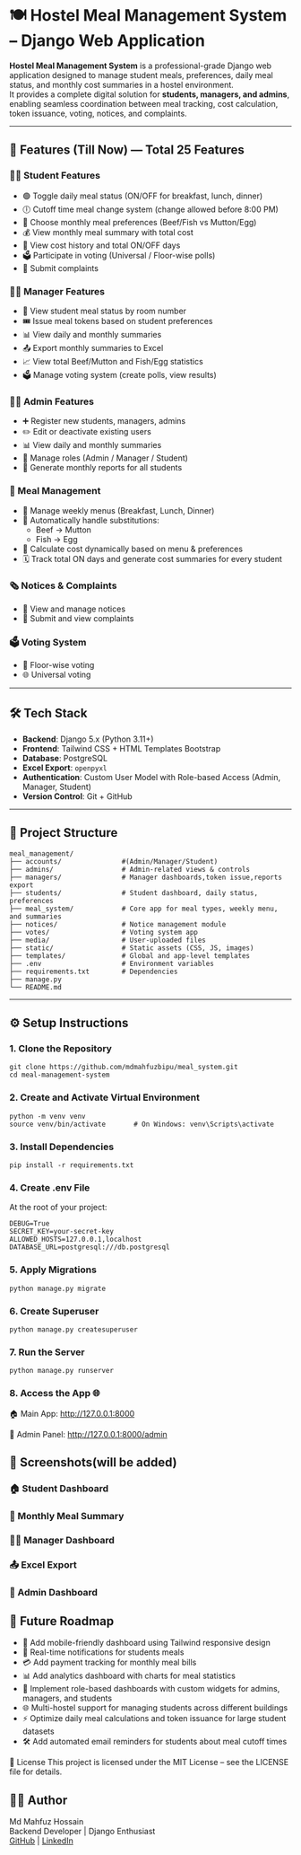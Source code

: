 # 🍽️ Hostel Meal Management System – Django Web Application

**Hostel Meal Management System** is a professional-grade Django web application designed to manage student meals, preferences, daily meal status, and monthly cost summaries in a hostel environment.  
It provides a complete digital solution for **students, managers, and admins**, enabling seamless coordination between meal tracking, cost calculation, token issuance, voting, notices, and complaints.

---

## 🚀 Features (Till Now) — **Total 25 Features**

### 👨‍🎓 Student Features
- 🟢 Toggle daily meal status (ON/OFF for breakfast, lunch, dinner)  
- 🕕 Cutoff time meal change system (change allowed before 8:00 PM)  
- 🍛 Choose monthly meal preferences (Beef/Fish vs Mutton/Egg)  
- 💰 View monthly meal summary with total cost  
- 📅 View cost history and total ON/OFF days  
- 🗳️ Participate in voting (Universal / Floor-wise polls)  
- 📝 Submit complaints  

### 👨‍🍳 Manager Features
- 👀 View student meal status by room number  
- 🎟️ Issue meal tokens based on student preferences  
- 📊 View daily and monthly summaries  
- 📤 Export monthly summaries to Excel  
- 📈 View total Beef/Mutton and Fish/Egg statistics  
- 🗳️ Manage voting system (create polls, view results)  

### 🧑‍💼 Admin Features
- ➕ Register new students, managers, admins  
- ✏️ Edit or deactivate existing users  
- 📊 View daily and monthly summaries  
- 👥 Manage roles (Admin / Manager / Student)  
- 🧾 Generate monthly reports for all students  

### 🍲 Meal Management
- 📆 Manage weekly menus (Breakfast, Lunch, Dinner)  
- 🔄 Automatically handle substitutions:  
  - Beef → Mutton  
  - Fish → Egg  
- 💸 Calculate cost dynamically based on menu & preferences  
- 🗓️ Track total ON days and generate cost summaries for every student  

### 🗞️ Notices & Complaints
- 📰 View and manage notices  
- 📝 Submit and view complaints  

### 🗳️ Voting System
- 📌 Floor-wise voting  
- 🌐 Universal voting  

---

## 🛠️ Tech Stack

- **Backend**:  Django 5.x (Python 3.11+)
- **Frontend**: Tailwind CSS + HTML Templates Bootstrap
- **Database**: PostgreSQL
- **Excel Export**: `openpyxl`
- **Authentication**: Custom User Model with Role-based Access (Admin, Manager, Student)
- **Version Control**: Git + GitHub

---

## 📁 Project Structure
```
meal_management/
├── accounts/               #(Admin/Manager/Student)
├── admins/                 # Admin-related views & controls
├── managers/               # Manager dashboards,token issue,reports export
├── students/               # Student dashboard, daily status, preferences
├── meal_system/            # Core app for meal types, weekly menu, and summaries
├── notices/                # Notice management module
├── votes/                  # Voting system app
├── media/                  # User-uploaded files 
├── static/                 # Static assets (CSS, JS, images)
├── templates/              # Global and app-level templates
├── .env                    # Environment variables
├── requirements.txt        # Dependencies
├── manage.py
└── README.md
```


---

## ⚙️ Setup Instructions

### 1. Clone the Repository
```
git clone https://github.com/mdmahfuzbipu/meal_system.git
cd meal-management-system
```
### 2. Create and Activate Virtual Environment
```
python -m venv venv
source venv/bin/activate       # On Windows: venv\Scripts\activate
```
### 3. Install Dependencies
```
pip install -r requirements.txt
```
### 4. Create .env File
At the root of your project:
```
DEBUG=True
SECRET_KEY=your-secret-key
ALLOWED_HOSTS=127.0.0.1,localhost
DATABASE_URL=postgresql:///db.postgresql
```
### 5. Apply Migrations
```
python manage.py migrate
```
### 6. Create Superuser
```
python manage.py createsuperuser
```
### 7. Run the Server
```
python manage.py runserver
```
### 8. Access the App 🌐

🏠 Main App: http://127.0.0.1:8000

🔐 Admin Panel: http://127.0.0.1:8000/admin

## 📸 Screenshots(will be added)

### 🏠 Student Dashboard

### 🧾 Monthly Meal Summary

### 👨‍🍳 Manager Dashboard

### 📤 Excel Export

### 📅 Admin Dashboard


## 🧩 Future Roadmap

- 📱 Add mobile-friendly dashboard using Tailwind responsive design  
- 🔔 Real-time notifications for students meals  
- 💳 Add payment tracking for monthly meal bills  
- 📊 Add analytics dashboard with charts for meal statistics  
- 🧩 Implement role-based dashboards with custom widgets for admins, managers, and students  
- 🌐 Multi-hostel support for managing students across different buildings  
- ⚡ Optimize daily meal calculations and token issuance for large student datasets  
- 🛠️ Add automated email reminders for students about meal cutoff times

🪪 License
This project is licensed under the MIT License – see the LICENSE file for details.

## 🙋‍♂️ Author

Md Mahfuz Hossain  
Backend Developer | Django Enthusiast  
[GitHub](https://github.com/mdmahfuzbipu) | [LinkedIn](https://www.linkedin.com/in/muhammadmahfuzhossain/)